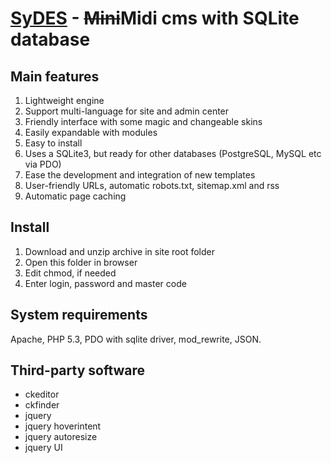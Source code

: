 [SyDES](http://sydes.artygrand.ru) - ~~Mini~~Midi cms with SQLite database
=============

Main features
-------------
1. Lightweight engine
2. Support multi-language for site and admin center
3. Friendly interface with some magic and changeable skins
4. Easily expandable with modules
5. Easy to install
6. Uses a SQLite3, but ready for other databases (PostgreSQL, MySQL etc via PDO)
7. Ease the development and integration of new templates
8. User-friendly URLs, automatic robots.txt, sitemap.xml and rss
9. Automatic page caching

Install
------------
1. Download and unzip archive in site root folder
2. Open this folder in browser
3. Edit chmod, if needed
4. Enter login, password and master code

System requirements
------------
Apache, PHP 5.3, PDO with sqlite driver, mod_rewrite, JSON.

Third-party software
------------
+ ckeditor
+ ckfinder
+ jquery
+ jquery hoverintent
+ jquery autoresize
+ jquery UI